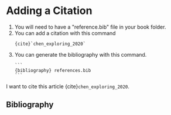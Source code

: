 # Adding a Citation

1. You will need to have a "reference.bib" file in your book folder.
2. You can add a citation with this command
    ```
    {cite}`chen_exploring_2020`
    ```
3. You can generate the bibliography with this command.
    ````
    ```
    {bibliography} references.bib
    ```
    ````

I want to cite this article {cite}`chen_exploring_2020`.

## Bibliography
```{bibliography} references.bib
```
